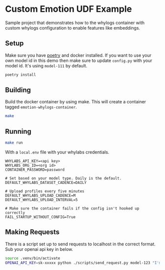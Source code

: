 # Custom Emotion UDF Example

Sample project that demonstrates how to the whylogs container with custom whylogs configuration to enable features like embeddings.

## Setup

Make sure you have [poetry](https://python-poetry.org/) and docker installed. If you want to use your own model id in this demo then make
sure to update `config.py` with your model id. It's using `model-111` by default.


```bash
poetry install
```

## Building

Build the docker container by using make. This will create a container tagged `emotion-whylogs-container`.

```bash
make
```

## Running

```bash
make run
```

With a `local.env` file with your whylabs credentials.

```
WHYLABS_API_KEY=<api key>
WHYLABS_ORG_ID=<org id>
CONTAINER_PASSWORD=password

# Set based on your model type. Daily is the default.
DEFAULT_WHYLABS_DATASET_CADENCE=DAILY

# Upload profiles every five minutes
DEFAULT_WHYLABS_UPLOAD_CADENCE=M
DEFAULT_WHYLABS_UPLOAD_INTERVAL=5

# Make sure the container fails if the config isn't hooked up correctly
FAIL_STARTUP_WITHOUT_CONFIG=True
```

## Making Requests

There is a script set up to send requests to localhost in the correct format. Sub your openai api key in below.

```bash
source .venv/bin/activate
OPENAI_API_KEY=sk-xxxxx python ./scripts/send_request.py model-123 "I'm angry"
```

